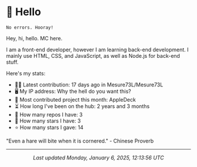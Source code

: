 # 👋 Hello

```
No errors. Hooray!
```

Hey, hi, hello. MC here.

I am a front-end developer, however I am learning back-end development. I mainly use HTML, CSS, and JavaScript, as well as Node.js for back-end stuff.

Here's my stats:

- 🧑‍💻 Latest contribution: 17 days ago in Mesure73L&#x2F;Mesure73L
- 🖥 My IP address: Why the hell do you want this?
- 🤝 Most contributed project this month: AppleDeck
- ⏳ How long I've been on the hub: 2 years and 3 months
- 📰 How many repos I have: 3
- 🌟 How many stars I have: 3
- ⭐ How many stars I gave: 14

"Even a hare will bite when it is cornered."
 \- Chinese Proverb

---

<p align="center"><i>Last updated Monday, January 6, 2025, 12:13:56 UTC</i></p>
